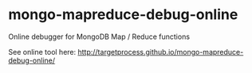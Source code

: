 mongo-mapreduce-debug-online
============================

Online debugger for MongoDB Map / Reduce functions

See online tool here: http://targetprocess.github.io/mongo-mapreduce-debug-online/
